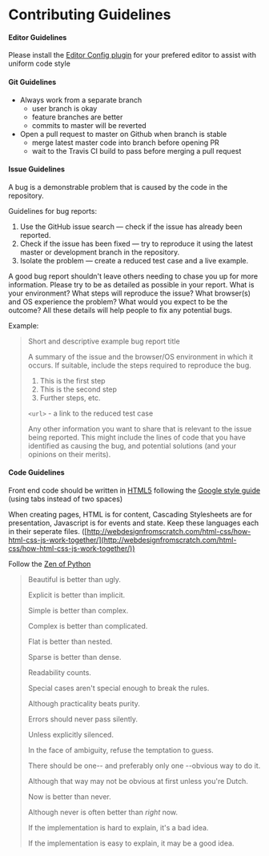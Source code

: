 Contributing Guidelines
====

#### Editor Guidelines
Please install the [Editor Config plugin](http://editorconfig.org/#download) for your prefered editor to assist with uniform code style

#### Git Guidelines
- Always work from a separate branch
  * user branch is okay
  * feature branches are better
  * commits to master will be reverted
- Open a pull request to master on Github when branch is stable
  * merge latest master code into branch before opening PR
  * wait to the Travis CI build to pass before merging a pull request

#### Issue Guidelines
A bug is a demonstrable problem that is caused by the code in the repository.

Guidelines for bug reports:

1. Use the GitHub issue search — check if the issue has already been reported.
2. Check if the issue has been fixed — try to reproduce it using the latest master or development branch in the repository.
3. Isolate the problem — create a reduced test case and a live example.

A good bug report shouldn't leave others needing to chase you up for more information. Please try to be as detailed as possible in your report. What is your environment? What steps will reproduce the issue? What browser(s) and OS experience the problem? What would you expect to be the outcome? All these details will help people to fix any potential bugs.

Example:
> Short and descriptive example bug report title
>
> A summary of the issue and the browser/OS environment in which it occurs. If
> suitable, include the steps required to reproduce the bug.
>
> 1. This is the first step
> 2. This is the second step
> 3. Further steps, etc.
>
> `<url>` - a link to the reduced test case
>
> Any other information you want to share that is relevant to the issue being
> reported. This might include the lines of code that you have identified as
> causing the bug, and potential solutions (and your opinions on their
> merits).

#### Code Guidelines
Front end code should be written in [HTML5](http://www.w3schools.com/tags/default.asp) following the [Google style guide](https://google-styleguide.googlecode.com/svn/trunk/htmlcssguide.xml) (using tabs instead of two spaces)

When creating pages, HTML is for content, Cascading Stylesheets are for presentation, Javascript is for events and state. Keep these languages each in their seperate files. ([http://webdesignfromscratch.com/html-css/how-html-css-js-work-together/](http://webdesignfromscratch.com/html-css/how-html-css-js-work-together/))

Follow the [Zen of Python](http://legacy.python.org/dev/peps/pep-0020/)
> Beautiful is better than ugly.
>
> Explicit is better than implicit.
>
> Simple is better than complex.
>
> Complex is better than complicated.
>
> Flat is better than nested.
>
> Sparse is better than dense.
>
> Readability counts.
>
> Special cases aren't special enough to break the rules.
>
> Although practicality beats purity.
>
> Errors should never pass silently.
>
> Unless explicitly silenced.
>
> In the face of ambiguity, refuse the temptation to guess.
>
> There should be one-- and preferably only one --obvious way to do it.
>
> Although that way may not be obvious at first unless you're Dutch.
>
> Now is better than never.
>
> Although never is often better than *right* now.
>
> If the implementation is hard to explain, it's a bad idea.
>
> If the implementation is easy to explain, it may be a good idea.
